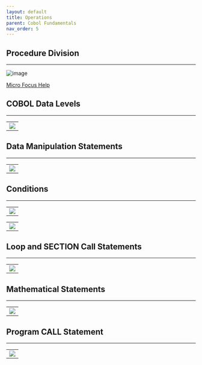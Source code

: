 ```yaml
---
layout: default
title: Operations
parent: Cobol Fundamentals
nav_order: 5
---
```


## Procedure Division
<hr class="hr-no-bottom-margin"/>

![image](https://user-images.githubusercontent.com/20475336/179086424-151863a2-1761-4d46-968d-7e9eb01e0f4e.png)

<a href="https://documentation.microfocus.com/help/index.jsp?topic=%2FGUID-0E0191D8-C39A-44D1-BA4C-D67107BAF784%2FHRLHLHPDF802.html">Micro Focus Help</a>

## COBOL Data Levels
<hr class="hr-no-bottom-margin"/>

<table>
  <tr>
    <td>
      <img src="https://user-images.githubusercontent.com/20475336/179086845-b58ff4c6-f785-4891-9668-0d46b9d095bd.png">
    </td>
  </tr>
</table>
  
## Data Manipulation Statements
<hr class="hr-no-bottom-margin"/>

<table>
  <tr>
    <td>
      <img src="https://user-images.githubusercontent.com/20475336/179087021-c51387d3-69d1-45d5-b4d7-b96375c944ab.png">
    </td>
  </tr>
</table>

## Conditions
<hr class="hr-no-bottom-margin"/>

<table>
  <tr>
    <td>
      <img src="https://user-images.githubusercontent.com/20475336/179170075-546f3c09-cfbe-4441-8fd0-cd02192e1e9a.png">
    </td>
  </tr>
</table>

<table>
  <tr>
    <td>
      <img src="https://user-images.githubusercontent.com/20475336/179169630-85fe5793-bd09-42f4-aec4-0694ff60743b.png">
    </td>
  </tr>
</table>

## Loop and SECTION Call Statements
<hr class="hr-no-bottom-margin"/>

<table>
  <tr>
    <td>
      <img src="https://user-images.githubusercontent.com/20475336/179170200-e83e0e67-7015-4050-9dfe-df81914a1d23.png">
    </td>
  </tr>
</table>

## Mathematical Statements
<hr class="hr-no-bottom-margin"/>

<table>
  <tr>
    <td>
      <img src="https://user-images.githubusercontent.com/20475336/179170643-2f532201-7d5f-43dc-b245-29d9ef389566.png">
    </td>
  </tr>
</table>

## Program CALL Statement
<hr class="hr-no-bottom-margin"/>

<table>
  <tr>
    <td>
      <img src="https://user-images.githubusercontent.com/20475336/179170848-ca81849f-92f5-420e-8962-783df1842504.png">
    </td>
  </tr>
</table>
